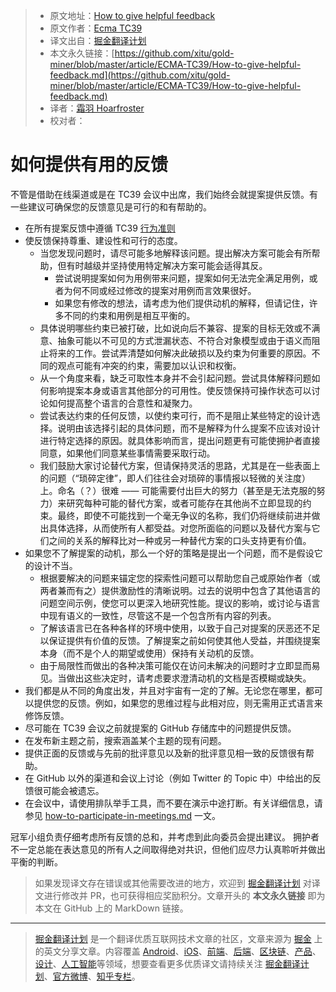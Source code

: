 > * 原文地址：[How to give helpful feedback](https://github.com/tc39/how-we-work/blob/master/feedback.md)
> * 原文作者：[Ecma TC39](https://github.com/tc39/how-we-work)
> * 译文出自：[掘金翻译计划](https://github.com/xitu/gold-miner)
> * 本文永久链接：[https://github.com/xitu/gold-miner/blob/master/article/ECMA-TC39/How-to-give-helpful-feedback.md](https://github.com/xitu/gold-miner/blob/master/article/ECMA-TC39/How-to-give-helpful-feedback.md)
> * 译者：[霜羽 Hoarfroster](https://github.com/PassionPenguin)
> * 校对者：

# 如何提供有用的反馈

不管是借助在线渠道或是在 TC39 会议中出席，我们始终会就提案提供反馈。有一些建议可确保您的反馈意见是可行的和有帮助的。

- 在所有提案反馈中遵循 TC39 [行为准则](https://tc39.es/code-of-conduct/)
- 使反馈保持尊重、建设性和可行的态度。
    - 当您发现问题时，请尽可能多地解释该问题。提出解决方案可能会有所帮助，但有时越级并坚持使用特定解决方案可能会适得其反。
        - 尝试说明提案如何为用例带来问题，提案如何无法完全满足用例，或者为何不同或经过修改的提案对用例而言效果很好。
        - 如果您有修改的想法，请考虑为他们提供动机的解释，但请记住，许多不同的约束和用例是相互平衡的。
    - 具体说明哪些约束已被打破，比如说向后不兼容、提案的目标无效或不满意、抽象可能以不可见的方式泄漏状态、不符合对象模型或由于语义而阻止将来的工作。尝试弄清楚如何解决此破损以及约束为何重要的原因。不同的观点可能有冲突的约束，需要加以认识和权衡。
    - 从一个角度来看，缺乏可取性本身并不会引起问题。尝试具体解释问题如何影响提案本身或语言其他部分的可用性。使反馈保持可操作状态可以讨论如何提高整个语言的合意性和凝聚力。
    - 尝试表达约束的任何反馈，以使约束可行，而不是阻止某些特定的设计选择。说明由该选择引起的具体问题，而不是解释为什么提案不应该对设计进行特定选择的原因。就具体影响而言，提出问题更有可能使拥护者直接同意，如果他们同意某些事情需要采取行动。
    - 我们鼓励大家讨论替代方案，但请保持灵活的思路，尤其是在一些表面上的问题（“琐碎定律”，即人们往往会对琐碎的事情报以轻微的关注度）上。命名（？）很难 —— 可能需要付出巨大的努力（甚至是无法克服的努力）来研究每种可能的替代方案，或者可能存在其他尚不立即显现的约束。最终，即使不可能找到一个毫无争议的名称，我们仍将继续前进并做出具体选择，从而使所有人都受益。对您所面临的问题以及替代方案与它们之间的关系的解释比对一种或另一种替代方案的口头支持更有价值。
- 如果您不了解提案的动机，那么一个好的策略是提出一个问题，而不是假设它的设计不当。
    - 根据要解决的问题来锚定您的探索性问题可以帮助您自己或原始作者（或两者兼而有之）提供激励性的清晰说明。过去的说明中包含了其他语言的问题空间示例，使您可以更深入地研究性能。提议的影响，或讨论与语言中现有语义的一致性，尽管这不是一个包含所有内容的列表。
    - 了解该语言已在各种各样的环境中使用，以致于自己对提案的厌恶还不足以保证提供有价值的反馈。了解提案之前如何使其他人受益，并围绕提案本身（而不是个人的期望或使用）保持有关动机的反馈。
    - 由于局限性而做出的各种决策可能仅在访问未解决的问题时才立即显而易见。当做出这些决定时，请考虑要求澄清动机的文档是否模糊或缺失。
- 我们都是从不同的角度出发，并且对宇宙有一定的了解。无论您在哪里，都可以提供您的反馈。例如，如果您的思维过程与此相对应，则无需用正式语言来修饰反馈。
- 尽可能在 TC39 会议之前就提案的 GitHub 存储库中的问题提供反馈。
- 在发布新主题之前，搜索涵盖某个主题的现有问题。
- 提供正面的反馈或与先前的批评意见以及新的批评意见相一致的反馈很有帮助。
- 在 GitHub 以外的渠道和会议上讨论（例如 Twitter 的 Topic 中）中给出的反馈很可能会被遗忘。
- 在会议中，请使用排队举手工具，而不要在演示中途打断。有关详细信息，请参见 [how-to-participate-in-meetings.md](https://github.com/xitu/gold-miner/blob/master/article/ECMA-TC39/How-to-participate-in-meetings.md) 一文。

冠军小组负责仔细考虑所有反馈的总和，并考虑到此向委员会提出建议。 拥护者不一定总能在表达意见的所有人之间取得绝对共识，但他们应尽力认真聆听并做出平衡的判断。

> 如果发现译文存在错误或其他需要改进的地方，欢迎到 [掘金翻译计划](https://github.com/xitu/gold-miner) 对译文进行修改并 PR，也可获得相应奖励积分。文章开头的 **本文永久链接** 即为本文在 GitHub 上的 MarkDown 链接。
---
> [掘金翻译计划](https://github.com/xitu/gold-miner) 是一个翻译优质互联网技术文章的社区，文章来源为 [掘金](https://juejin.im) 上的英文分享文章。内容覆盖 [Android](https://github.com/xitu/gold-miner#android)、[iOS](https://github.com/xitu/gold-miner#ios)、[前端](https://github.com/xitu/gold-miner#前端)、[后端](https://github.com/xitu/gold-miner#后端)、[区块链](https://github.com/xitu/gold-miner#区块链)、[产品](https://github.com/xitu/gold-miner#产品)、[设计](https://github.com/xitu/gold-miner#设计)、[人工智能](https://github.com/xitu/gold-miner#人工智能)等领域，想要查看更多优质译文请持续关注 [掘金翻译计划](https://github.com/xitu/gold-miner)、[官方微博](http://weibo.com/juejinfanyi)、[知乎专栏](https://zhuanlan.zhihu.com/juejinfanyi)。
